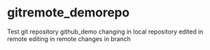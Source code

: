 # gitremote_demorepo
Test git repository
github_demo
changing in local repository
edited in remote
editing in remote
changes in branch
